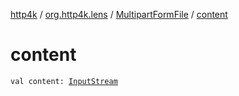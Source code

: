 [http4k](../../index.md) / [org.http4k.lens](../index.md) / [MultipartFormFile](index.md) / [content](./content.md)

# content

`val content: `[`InputStream`](https://docs.oracle.com/javase/9/docs/api/java/io/InputStream.html)